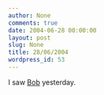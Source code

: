 ```yaml
---
author: None
comments: true
date: 2004-06-28 00:00:00
layout: post
slug: None
title: 28/06/2004
wordpress_id: 53
---
```


I saw [Bob](http://fi5e.com/typo/typo_dylan.html) yesterday.
